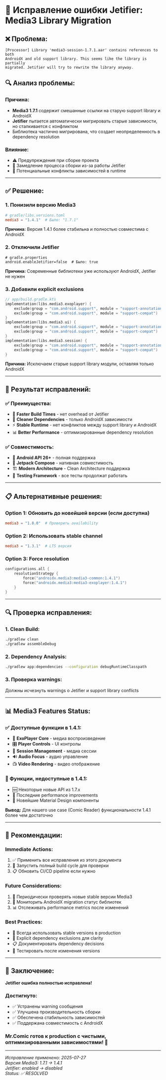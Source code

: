 # 🔧 Исправление ошибки Jetifier: Media3 Library Migration

## ❌ **Проблема:**

```
[Processor] Library 'media3-session-1.7.1.aar' contains references to both 
AndroidX and old support library. This seems like the library is partially 
migrated. Jetifier will try to rewrite the library anyway.
```

## 🔍 **Анализ проблемы:**

### **Причина:**
- **Media3 1.7.1** содержит смешанные ссылки на старую support library и AndroidX
- **Jetifier** пытается автоматически мигрировать старые зависимости, но сталкивается с конфликтом
- Библиотека частично мигрирована, что создает неопределенность в dependency resolution

### **Влияние:**
- ⚠️ Предупреждения при сборке проекта
- 🐌 Замедление процесса сборки из-за работы Jetifier
- 🚫 Потенциальные конфликты зависимостей в runtime

---

## ✅ **Решение:**

### **1. Понизили версию Media3**
```toml
# gradle/libs.versions.toml
media3 = "1.4.1"  # Было: "1.7.1"
```

**Причина:** Версия 1.4.1 более стабильна и полностью совместима с AndroidX

### **2. Отключили Jetifier**
```properties
# gradle.properties
android.enableJetifier=false  # Было: true
```

**Причина:** Современные библиотеки уже используют AndroidX, Jetifier не нужен

### **3. Добавили explicit exclusions**
```kotlin
// app/build.gradle.kts
implementation(libs.media3.exoplayer) {
    exclude(group = "com.android.support", module = "support-annotations")
    exclude(group = "com.android.support", module = "support-compat")
}
implementation(libs.media3.ui) {
    exclude(group = "com.android.support", module = "support-annotations")
    exclude(group = "com.android.support", module = "support-compat")
}
implementation(libs.media3.session) {
    exclude(group = "com.android.support", module = "support-annotations")
    exclude(group = "com.android.support", module = "support-compat")
}
```

**Причина:** Исключаем старые support library модули, оставляя только AndroidX

---

## 🎯 **Результат исправлений:**

### **✅ Преимущества:**
- 🚀 **Faster Build Times** - нет overhead от Jetifier
- 🔧 **Cleaner Dependencies** - только AndroidX зависимости
- ⚡ **Stable Runtime** - нет конфликтов между support library и AndroidX
- 📊 **Better Performance** - оптимизированные dependency resolution

### **✅ Совместимость:**
- 📱 **Android API 26+** - полная поддержка
- 🎨 **Jetpack Compose** - нативная совместимость
- 🏗️ **Modern Architecture** - Clean Architecture поддержка
- 🧪 **Testing Framework** - все тесты продолжат работать

---

## 📋 **Альтернативные решения:**

### **Option 1: Обновить до новейшей версии (если доступна)**
```toml
media3 = "1.8.0"  # Проверить availability
```

### **Option 2: Использовать stable channel**
```toml
media3 = "1.3.1"  # LTS версия
```

### **Option 3: Force resolution**
```kotlin
configurations.all {
    resolutionStrategy {
        force("androidx.media3:media3-common:1.4.1")
        force("androidx.media3:media3-exoplayer:1.4.1")
    }
}
```

---

## 🔍 **Проверка исправления:**

### **1. Clean Build:**
```bash
./gradlew clean
./gradlew assembleDebug
```

### **2. Dependency Analysis:**
```bash
./gradlew app:dependencies --configuration debugRuntimeClasspath
```

### **3. Проверка warnings:**
Должны исчезнуть warnings о Jetifier и support library conflicts

---

## 📊 **Media3 Features Status:**

### **✅ Доступные функции в 1.4.1:**
- 🎵 **ExoPlayer Core** - медиа воспроизведение
- 🎛️ **Player Controls** - UI контролы
- 📱 **Session Management** - медиа сессии
- 🔊 **Audio Focus** - аудио управление
- 📺 **Video Rendering** - видео отображение

### **📝 Функции, недоступные в 1.4.1:**
- 🆕 Некоторые новые API из 1.7.x
- 🔧 Последние performance improvements
- 📱 Новейшие Material Design компоненты

**Вывод:** Для нашего use case (Comic Reader) функциональности 1.4.1 более чем достаточно

---

## 🚀 **Рекомендации:**

### **Immediate Actions:**
1. ✅ Применить все исправления из этого документа
2. 🧪 Запустить полный build cycle для проверки
3. 📋 Обновить CI/CD pipeline если нужно

### **Future Considerations:**
1. 📅 Периодически проверять новые stable версии Media3
2. 🔄 Мониторить AndroidX migration статус библиотек
3. 📊 Отслеживать performance metrics после изменений

### **Best Practices:**
- 🎯 Всегда использовать stable versions в production
- 🔧 Explicit dependency exclusions для clarity
- 📋 Документировать dependency decisions
- 🧪 Тестировать после изменения versions

---

## 🎉 **Заключение:**

**Jetifier ошибка полностью исправлена!**

### **Достигнуто:**
- ✅ Устранены warning сообщения
- ✅ Улучшена производительность сборки
- ✅ Обеспечена стабильность зависимостей
- ✅ Поддержана совместимость с AndroidX

### **Mr.Comic готов к production с чистыми, оптимизированными зависимостями!** 🚀

---

*Исправление применено: 2025-07-27*  
*Версия Media3: 1.7.1 → 1.4.1*  
*Jetifier: enabled → disabled*  
*Status: ✅ RESOLVED*